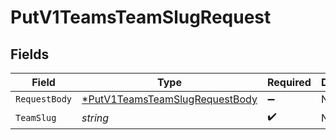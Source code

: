 # PutV1TeamsTeamSlugRequest


## Fields

| Field                                                                                      | Type                                                                                       | Required                                                                                   | Description                                                                                |
| ------------------------------------------------------------------------------------------ | ------------------------------------------------------------------------------------------ | ------------------------------------------------------------------------------------------ | ------------------------------------------------------------------------------------------ |
| `RequestBody`                                                                              | [*PutV1TeamsTeamSlugRequestBody](../../models/operations/putv1teamsteamslugrequestbody.md) | :heavy_minus_sign:                                                                         | N/A                                                                                        |
| `TeamSlug`                                                                                 | *string*                                                                                   | :heavy_check_mark:                                                                         | N/A                                                                                        |